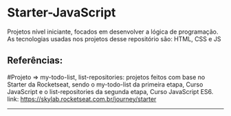# Starter-JavaScript
Projetos nível iniciante, focados em desenvolver a lógica de programação. 
As tecnologias usadas nos projetos desse repositório são: HTML, CSS e JS

Referências:
------------------------------------------------------------------
#Projeto => my-todo-list, list-repositories: 
projetos feitos com base no Starter da Rocketseat, sendo o my-todo-list da primeira etapa, 
Curso JavaScript e o list-repositories da segunda etapa, Curso JavaScript ES6.
link: https://skylab.rocketseat.com.br/journey/starter

------------------------------------------------------------------
